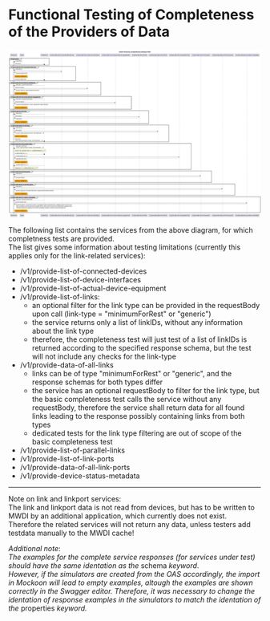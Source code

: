 # Functional Testing of Completeness of the Providers of Data  

![Overview](./mwdi+diagram.completeness.dataprovider.png)  

The following list contains the services from the above diagram, for which completness tests are provided.  
The list gives some information about testing limitations (currently this applies only for the link-related services):   
- /v1/provide-list-of-connected-devices
- /v1/provide-list-of-device-interfaces
- /v1/provide-list-of-actual-device-equipment
- /v1/provide-list-of-links:
  - an optional filter for the link type can be provided in the requestBody upon call (link-type = "minimumForRest" or "generic")
  - the service returns only a list of linkIDs, without any information about the link type
  - therefore, the completeness test will just test of a list of linkIDs is returned according to the specified response schema, but the test will not include any checks for the link-type
- /v1/provide-data-of-all-links
  - links can be of type "minimumForRest" or "generic", and the response schemas for both types differ
  - the service has an optional requestBody to filter for the link type, but the basic completeness test calls the service without any requestBody, therefore the service shall return data for all found links leading to the response possibly containing links from both types
  - dedicated tests for the link type filtering are out of scope of the basic completeness test
- /v1/provide-list-of-parallel-links
- /v1/provide-list-of-link-ports
- /v1/provide-data-of-all-link-ports
- /v1/provide-device-status-metadata

---

Note on link and linkport services:  
The link and linkport data is not read from devices, but has to be written to MWDI by an additional application, which currently does not exist.  
Therefore the related services will not return any data, unless testers add testdata manually to the MWDI cache!


*Additional note*:  
*The examples for the complete service responses (for services under test) should have the same identation as the* schema *keyword*.  
*However, if the simulators are created from the OAS accordingly, the import in Mockoon will lead to empty examples, altough the examples are shown correctly in the Swagger editor.*
*Therefore, it was necessary to change the identation of response examples in the simulators to match the identation of the* properties *keyword.*